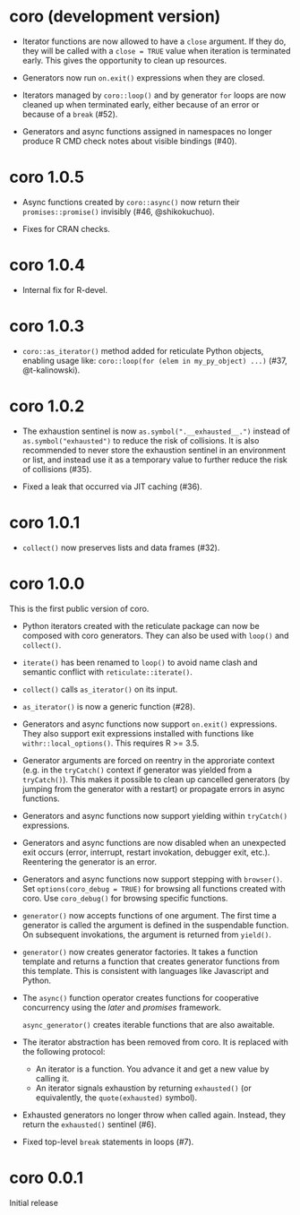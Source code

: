# coro (development version)

* Iterator functions are now allowed to have a `close` argument.
  If they do, they will be called with a `close = TRUE` value
  when iteration is terminated early. This gives the opportunity
  to clean up resources.

* Generators now run `on.exit()` expressions when they are closed.

* Iterators managed by `coro::loop()` and by generator `for` loops
  are now cleaned up when terminated early, either because of an
  error or because of a `break` (#52).

* Generators and async functions assigned in namespaces no
  longer produce R CMD check notes about visible bindings (#40).

# coro 1.0.5

* Async functions created by `coro::async()` now return their
  `promises::promise()` invisibly (#46, @shikokuchuo).

* Fixes for CRAN checks.


# coro 1.0.4

* Internal fix for R-devel.


# coro 1.0.3

* `coro::as_iterator()` method added for reticulate Python objects,
  enabling usage like: `coro::loop(for (elem in my_py_object) ...)`
  (#37, @t-kalinowski).


# coro 1.0.2

* The exhaustion sentinel is now `as.symbol(".__exhausted__.")`
  instead of `as.symbol("exhausted")` to reduce the risk of
  collisions. It is also recommended to never store the exhaustion
  sentinel in an environment or list, and instead use it as a
  temporary value to further reduce the risk of collisions (#35).

* Fixed a leak that occurred via JIT caching (#36).


# coro 1.0.1

* `collect()` now preserves lists and data frames (#32).


# coro 1.0.0

This is the first public version of coro.

* Python iterators created with the reticulate package can now be
  composed with coro generators. They can also be used with `loop()`
  and `collect()`.

* `iterate()` has been renamed to `loop()` to avoid name clash and
  semantic conflict with `reticulate::iterate()`.

* `collect()` calls `as_iterator()` on its input.

* `as_iterator()` is now a generic function (#28).

* Generators and async functions now support `on.exit()`
  expressions. They also support exit expressions installed with
  functions like `withr::local_options()`. This requires R >= 3.5.

* Generator arguments are forced on reentry in the approriate context
  (e.g. in the `tryCatch()` context if generator was yielded from a
  `tryCatch()`). This makes it possible to clean up cancelled
  generators (by jumping from the generator with a restart) or
  propagate errors in async functions.

* Generators and async functions now support yielding within
  `tryCatch()` expressions.

* Generators and async functions are now disabled when an unexpected
  exit occurs (error, interrupt, restart invokation, debugger exit,
  etc.). Reentering the generator is an error.

* Generators and async functions now support stepping with
  `browser()`. Set `options(coro_debug = TRUE)` for browsing all
  functions created with coro. Use `coro_debug()` for browsing
  specific functions.

* `generator()` now accepts functions of one argument. The first time
  a generator is called the argument is defined in the suspendable
  function. On subsequent invokations, the argument is returned from
  `yield()`.

* `generator()` now creates generator factories. It takes a function
  template and returns a function that creates generator functions
  from this template. This is consistent with languages like
  Javascript and Python.

* The `async()` function operator creates functions for cooperative
  concurrency using the _later_ and _promises_ framework.

  `async_generator()` creates iterable functions that are also
  awaitable.

* The iterator abstraction has been removed from coro. It is
  replaced with the following protocol:

  - An iterator is a function. You advance it and get a new value by
    calling it.
  - An iterator signals exhaustion by returning `exhausted()` (or
    equivalently, the `quote(exhausted)` symbol).

* Exhausted generators no longer throw when called again. Instead,
  they return the `exhausted()` sentinel (#6).

* Fixed top-level `break` statements in loops (#7).


# coro 0.0.1

Initial release
